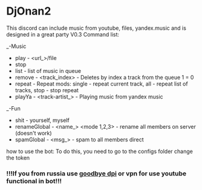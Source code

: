 # DjOnan2

This discord can include music from youtube, files, yandex.music and is designed in a great party
V0.3
Command list:

_-Music
  - play - <url_>/file
  - stop
  - list - list of music in queue
  - remove - <track_index> - Deletes by index a track from the queue 1 = 0
  - repeat - Repeat mods: single - repeat current track, all - repeat list of tracks, stop - stop repeat
  - playYa - <track-artist_> - Playing music from yandex music

_-Fun
  - shit - yourself, myself
  - renameGlobal - <name_> <mode 1,2,3> - rename all members on server (doesn't work)
  - spamGlobal - <msg_> - spam to all members direct

how to use the bot:
To do this, you need to go to the configs folder
change the token


### !!!If you from russia use [goodbye dpi](https://github.com/ValdikSS/GoodbyeDPI) or vpn for use youtube functional in bot!!!
